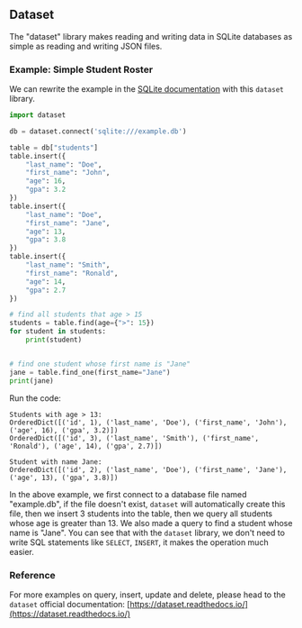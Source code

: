 ## Dataset 

The "dataset" library makes reading and writing data in SQLite databases as simple as reading and writing JSON files.


### Example: Simple Student Roster

We can rewrite the example in the [SQLite documentation](../../modules/sqlite) with this `dataset` library.

```python
import dataset

db = dataset.connect('sqlite:///example.db')

table = db["students"]
table.insert({
    "last_name": "Doe",
    "first_name": "John",
    "age": 16,
    "gpa": 3.2
})
table.insert({
    "last_name": "Doe",
    "first_name": "Jane",
    "age": 13,
    "gpa": 3.8
})
table.insert({
    "last_name": "Smith",
    "first_name": "Ronald",
    "age": 14,
    "gpa": 2.7
})

# find all students that age > 15
students = table.find(age={">": 15})
for student in students:
    print(student)


# find one student whose first name is "Jane"
jane = table.find_one(first_name="Jane")
print(jane)
```

Run the code:
```
Students with age > 13:
OrderedDict([('id', 1), ('last_name', 'Doe'), ('first_name', 'John'), ('age', 16), ('gpa', 3.2)])
OrderedDict([('id', 3), ('last_name', 'Smith'), ('first_name', 'Ronald'), ('age', 14), ('gpa', 2.7)])

Student with name Jane:
OrderedDict([('id', 2), ('last_name', 'Doe'), ('first_name', 'Jane'), ('age', 13), ('gpa', 3.8)])
```

In the above example, we first connect to a database file named "example.db", if the file doesn't exist, `dataset` will automatically create this file, then we insert 3 students into the table, then we query all students whose age is greater than 13. We also made a query to find a student whose name is "Jane". You can see that with the `dataset` library, we don't need to write SQL statements like `SELECT`, `INSERT`, it makes the operation much easier.


### Reference

For more examples on query, insert, update and delete, please head to the `dataset` official documentation: [https://dataset.readthedocs.io/](https://dataset.readthedocs.io/)

